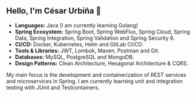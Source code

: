 ## Hello, I'm César Urbiña 👋

- **Languages:** Java (I am currently learning Golang)
- **Spring Ecosystem:** Spring Boot, Spring WebFlux, Spring Cloud, Spring Data, Spring Integration, Spring Validation and Spring Security 6.
- **CI/CD:** Docker, Kubernetes, Helm and GitLab CI/CD.
- **Tools & Libraries:** JWT, Lombok, Maven, Postman and Git.
- **Databases:** MySQL, PostgreSQL and MongoDB.
- **Design Patterns:** Clean Architecture, Hexagonal Architecture & CQRS.

My main focus is the development and containerization of REST services and microservices in Spring. I am currently learning unit and integration testing with JUnit and Testcontainers.

